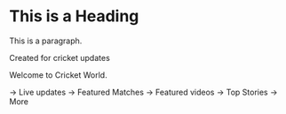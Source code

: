 <!DOCTYPE html>
<html>
<head>
<title>Page Title</title>
</head>
<body>

<h1>This is a Heading</h1>
<p>This is a paragraph.</p>

</body>
</html>
	
Created for cricket updates


Welcome to Cricket World.

-> Live updates
-> Featured Matches
-> Featured videos 
-> Top Stories
-> More

